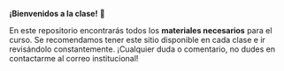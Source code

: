 **¡Bienvenidos a la clase!** 👋

En este repositorio encontrarás todos los **materiales necesarios** para el curso. Se recomendamos tener este sitio disponible en cada clase e ir revisándolo constantemente. ¡Cualquier duda o comentario, no dudes en contactarme al correo institucional!
